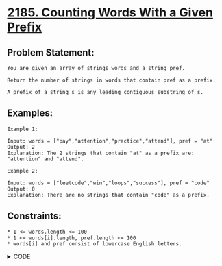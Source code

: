 # [2185. Counting Words With a Given Prefix](https://leetcode.com/problems/counting-words-with-a-given-prefix/)

## Problem Statement:

```
You are given an array of strings words and a string pref.

Return the number of strings in words that contain pref as a prefix.

A prefix of a string s is any leading contiguous substring of s.
```

## Examples:

```
Example 1:

Input: words = ["pay","attention","practice","attend"], pref = "at"
Output: 2
Explanation: The 2 strings that contain "at" as a prefix are: "attention" and "attend".

Example 2:

Input: words = ["leetcode","win","loops","success"], pref = "code"
Output: 0
Explanation: There are no strings that contain "code" as a prefix.
```

## Constraints:

```
* 1 <= words.length <= 100
* 1 <= words[i].length, pref.length <= 100
* words[i] and pref consist of lowercase English letters.
```


<details>
  <summary> CODE </summary>
  
  ```cpp

// implementation

class Solution {
public:
    int prefixCount(vector<string>& words, string pref) {
        int n = pref.size();
        int ans = 0;
        
        for(auto &x : words) {
            if(x.size() >= pref.size()){
                if(x.substr(0, n) == pref) ans++;
            }
        }
        return ans;
    }
};
  
  ```
  
</details>